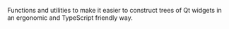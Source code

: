 Functions and utilities to make it easier to construct trees of Qt widgets in an ergonomic and TypeScript friendly way.
